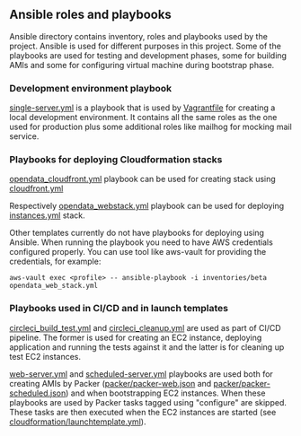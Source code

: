 ## Ansible roles and playbooks

Ansible directory contains inventory, roles and playbooks used by the project. Ansible is used for different purposes in this project. Some of the playbooks are used for testing and development phases, some for building AMIs and some for configuring virtual machine during bootstrap phase.

### Development environment playbook

[single-server.yml](./single-server.yml) is a playbook that is used by [Vagrantfile](../Vagrantfile) for creating a local development environment. It contains all the same roles as the one used for production plus some additional roles like mailhog for mocking mail service.

### Playbooks for deploying Cloudformation stacks

[opendata_cloudfront.yml](./opendata_cloudfront.yml) playbook can be used for creating stack using [cloudfront.yml](../cloudformation/cloudfront.yml)

Respectively [opendata_webstack.yml](./opendata_web_stack.yml) playbook can be used for deploying [instances.yml](../cloudformation/instances.yml) stack.

Other templates currently do not have playbooks for deploying using Ansible. When running the playbook you need to have AWS credentials configured properly. You can use tool like aws-vault for providing the credentials, for example:

```
aws-vault exec <profile> -- ansible-playbook -i inventories/beta opendata_web_stack.yml
```

### Playbooks used in CI/CD and in launch templates

[circleci_build_test.yml](./circleci_build_test.yml) and [circleci_cleanup.yml](./circleci_cleanup.yml) are used as part of CI/CD pipeline. The former is used for creating an EC2 instance, deploying application and running the tests against it and the latter is for cleaning up test EC2 instances.

[web-server.yml](./web-server.yml) and [scheduled-server.yml](./scheduled-server.yml) playbooks are used both for creating AMIs by Packer ([packer/packer-web.json](../packer/packer-web.json) and [packer/packer-scheduled.json](../packer/packer-scheduled.json)) and when bootstrapping EC2 instances. When these playbooks are used by Packer tasks tagged using "configure" are skipped. These tasks are then executed when the EC2 instances are started (see [cloudformation/launchtemplate.yml](../cloudformation/launchtemplate.yml)).


